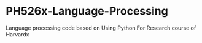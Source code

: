 # PH526x-Language-Processing
Language processing code based on Using Python For Research course of Harvardx 
